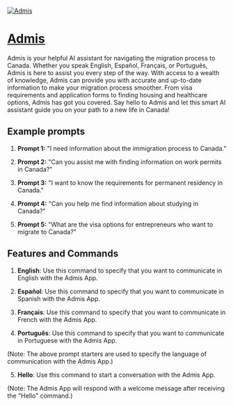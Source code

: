 [![Admis](https://files.oaiusercontent.com/file-6G9RQuMz4P0j1Qp1mOtrgJXW?se=2123-10-17T03%3A28%3A12Z&sp=r&sv=2021-08-06&sr=b&rscc=max-age%3D31536000%2C%20immutable&rscd=attachment%3B%20filename%3DAdmis-chatGPT.jpg&sig=3Zk4jjR8s9W0u1Fk7H8XKpD9cFMxsrWbkn3jxabFUZk%3D)](https://chat.openai.com/g/g-wd82eRVnW-admis)

# [Admis](https://chat.openai.com/g/g-wd82eRVnW-admis)

Admis is your helpful AI assistant for navigating the migration process to Canada. Whether you speak English, Español, Français, or Português, Admis is here to assist you every step of the way. With access to a wealth of knowledge, Admis can provide you with accurate and up-to-date information to make your migration process smoother. From visa requirements and application forms to finding housing and healthcare options, Admis has got you covered. Say hello to Admis and let this smart AI assistant guide you on your path to a new life in Canada!

## Example prompts

1. **Prompt 1:** "I need information about the immigration process to Canada."

2. **Prompt 2:** "Can you assist me with finding information on work permits in Canada?"

3. **Prompt 3:** "I want to know the requirements for permanent residency in Canada."

4. **Prompt 4:** "Can you help me find information about studying in Canada?"

5. **Prompt 5:** "What are the visa options for entrepreneurs who want to migrate to Canada?"


## Features and Commands

1. **English**: Use this command to specify that you want to communicate in English with the Admis App.

2. **Español**: Use this command to specify that you want to communicate in Spanish with the Admis App.

3. **Français**: Use this command to specify that you want to communicate in French with the Admis App.

4. **Português**: Use this command to specify that you want to communicate in Portuguese with the Admis App.

(Note: The above prompt starters are used to specify the language of communication with the Admis App.)

5. **Hello**: Use this command to start a conversation with the Admis App.

(Note: The Admis App will respond with a welcome message after receiving the "Hello" command.)